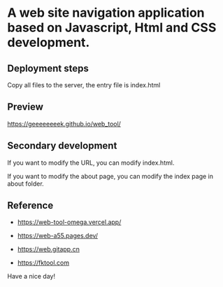# A web site navigation application based on Javascript, Html and CSS development.

## Deployment steps

Copy all files to the server, the entry file is index.html


## Preview

https://geeeeeeeek.github.io/web_tool/


## Secondary development

If you want to modify the URL, you can modify index.html.

If you want to modify the about page, you can modify the index page in about folder.


## Reference

- https://web-tool-omega.vercel.app/

- https://web-a55.pages.dev/

- https://web.gitapp.cn

- https://fktool.com

Have a nice day!
